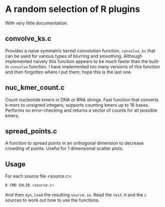 # A random selection of R plugins

With very little documentation.

## convolve_ks.c

Provides a naive symmetric kernel convolution function, `convolve_ks` that can be used
for various types of blurring and smoothing. Although implemented naively this function
appears to be much faster than the built-in `convolve` function. I have implemented
too many versions of this function and then forgotten where I put them; hope this is
the last one.

## nuc_kmer_count.c

Count nucleotide kmers in DNA or RNA strings. Fast function that converts k-mers to
unsigned integers; supports counting kmers up to 16 bases. Performs no error-checking and
returns a vector of counts for all possible kmers.

## spread_points.c

A function to spread points in an orthogonal dimension to decrease crowding of points.
Useful for 1 dimensional scatter plots.

## Usage

For each source file <source.c>:

``` sh
R CMD SHLIB <source.c>
```

And then `dyn.load` the resulting `source.so`. Read the `test.R` and the `c` sources
to work out how to use the functions.

